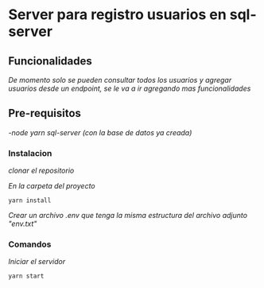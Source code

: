 # Server para registro usuarios en sql-server

## Funcionalidades
_De momento solo se pueden consultar todos los usuarios y agregar usuarios_
_desde un endpoint, se le va a ir agregando mas funcionalidades_

## Pre-requisitos
_-node_
_yarn_
_sql-server (con la base de datos ya creada)_

### Instalacion

_clonar el repositorio_

_En la carpeta del proyecto_

```
yarn install
```

_Crear un archivo .env que tenga la misma estructura del archivo adjunto_
_"env.txt"_

### Comandos

_Iniciar el servidor_

```
yarn start
```
